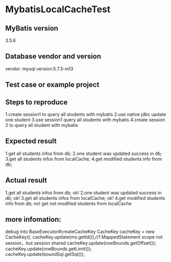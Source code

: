 # MybatisLocalCacheTest
## MyBatis version
3.5.6

## Database vendor and version
vendor :mysql
version:5.7.3-m13
## Test case or example project

## Steps to reproduce
1.create session1 to query all students with mybatis
2.use native jdbc update one student 
3.use session1 query all students with mybatis
4.create session 2 to query all student with mybatis
## Expected result
1.get all students infos from db;
2.one student was updated success in db; 
3.get all students infos from localCache;
4.get modified students info from db;
## Actual result
1.get all students infos from db;  ok!
2.one student was updated success in db; ok!
3.get all students infos from localCache; ok!
4.get modified students info from db; no! get not modified students from localCache

## more infomation:
debug into BaseExecutor#createCacheKey
    CacheKey cacheKey = new CacheKey(); 
    cacheKey.update(ms.getId());//1 MappedStatement scope not session，but session shared
    cacheKey.update(rowBounds.getOffset());
    cacheKey.update(rowBounds.getLimit());
    cacheKey.update(boundSql.getSql());
